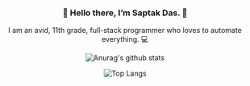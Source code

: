 <div align="center">
  
### 👋 Hello there, I’m Saptak Das. 🚀

<!--
**Saptak625/Saptak625** is a ✨ _special_ ✨ repository because its `README.md` (this file) appears on your GitHub profile.

Here are some ideas to get you started:

- 🔭 I’m currently working on ...
- 🌱 I’m currently learning ...
- 👯 I’m looking to collaborate on ...
- 🤔 I’m looking for help with ...
- 💬 Ask me about ...
- 📫 How to reach me: ...
- 😄 Pronouns: ...
- ⚡ Fun fact: ...
-->
I am an avid, 11th grade, full-stack programmer who loves to automate everything. 💻
  
![Anurag's github stats](https://github-readme-stats.vercel.app/api?username=Saptak625)


![Top Langs](https://github-readme-stats.vercel.app/api/top-langs/?username=Saptak625)
</div>
